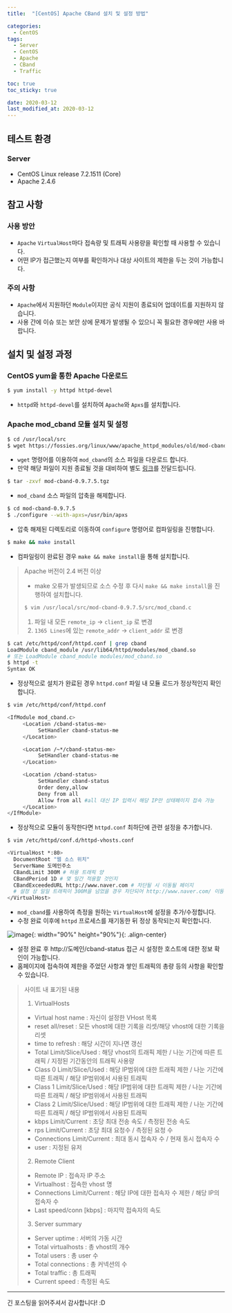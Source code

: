 ```yaml
---
title:  "[CentOS] Apache CBand 설치 및 설정 방법" 

categories:
  - CentOS
tags:
  - Server
  - CentOS
  - Apache
  - CBand
  - Traffic

toc: true
toc_sticky: true

date: 2020-03-12
last_modified_at: 2020-03-12
---
```


## 테스트 환경
### Server
- CentOS Linux release 7.2.1511 (Core)
- Apache 2.4.6

## 참고 사항
### 사용 방안
- `Apache` `VirtualHost`마다 접속량 및 트래픽 사용량을 확인할 때 사용할 수 있습니다.
- 어떤 IP가 접근했는지 여부를 확인하거나 대상 사이트의 제한을 두는 것이 가능합니다.

### 주의 사항
- `Apache`에서 지원하던 `Module`이지만 공식 지원이 종료되어 업데이트를 지원하지 않습니다.
- 사용 간에 이슈 또는 보안 상에 문제가 발생될 수 있으니 꼭 필요한 경우에만 사용 바랍니다.

## 설치 및 설정 과정
### CentOS yum을 통한 Apache 다운로드
```bash
$ yum install -y httpd httpd-devel
```
- `httpd`와 `httpd-devel`를 설치하여 `Apache`와 `Apxs`를 설치합니다.

### Apache mod_cband 모듈 설치 및 설정
```bash
$ cd /usr/local/src
$ wget https://fossies.org/linux/www/apache_httpd_modules/old/mod-cband-0.9.7.5.tgz
```
- `wget` 명령어를 이용하여 `mod_cband`의 소스 파일을 다운로드 합니다.
- 만약 해당 파일이 지원 종료될 것을 대비하여 별도 [링크](https://blog.false.kr/assets/downloads/CentOS-Apache-CBand/mod-cband-0.9.7.5.tgz)를 전달드립니다.

```bash
$ tar -zxvf mod-cband-0.9.7.5.tgz
```
- `mod_cband` 소스 파일의 압축을 해제합니다.

```bash
$ cd mod-cband-0.9.7.5
$ ./configure --with-apxs=/usr/bin/apxs
```
- 압축 해제된 디렉토리로 이동하여 `configure` 명령어로 컴파일링을 진행합니다.

```bash
$ make && make install
```
- 컴파일링이 완료된 경우 `make && make install`을 통해 설치합니다.
> Apache 버전이 2.4 버전 이상
> - make 오류가 발생되므로 소스 수정 후 다시 `make && make install`을 진행하여 설치합니다.  
> ```bash
> $ vim /usr/local/src/mod-cband-0.9.7.5/src/mod_cband.c
> ```
> 1. 파일 내 모든 `remote_ip` &rarr; `client_ip` 로 변경
> 2. `1365 Lines`에 있는 `remote_addr` &rarr; `client_addr` 로 변경


```bash
$ cat /etc/httpd/conf/httpd.conf | grep cband
LoadModule cband_module /usr/lib64/httpd/modules/mod_cband.so
# 또는 LoadModule cband_module modules/mod_cband.so
$ httpd -t
Syntax OK
```
- 정상적으로 설치가 완료된 경우 `httpd.conf` 파일 내 모듈 로드가 정상적인지 확인합니다.

```bash
$ vim /etc/httpd/conf/httpd.conf
```
```bash
<IfModule mod_cband.c>
     <Location /cband-status-me>
          SetHandler cband-status-me
     </Location>

     <Location /~*/cband-status-me>
          SetHandler cband-status-me
     </Location>

     <Location /cband-status>
          SetHandler cband-status
          Order deny,allow
          Deny from all
          Allow from all #all 대신 IP 입력시 해당 IP만 상태페이지 접속 가능
     </Location>
</IfModule>
```
- 정상적으로 모듈이 동작한다면 `httpd.conf` 최하단에 관련 설정을 추가합니다.

```bash
$ vim /etc/httpd/conf.d/httpd-vhosts.conf
```
```bash
<VirtualHost *:80>
  DocumentRoot "웹 소스 위치"
  ServerName 도메인주소
  CBandLimit 300M # 허용 트래픽 양
  CBandPeriod 1D # 몇 일간 적용할 것인지
  CBandExceededURL http://www.naver.com # 차단될 시 이동될 페이지
  # 설정 상 일일 트래픽이 300M을 넘었을 경우 차단되어 http://www.naver.com/ 이동
</VirtualHost>
```
- `mod_cband`를 사용하여 측정을 원하는 `VirtualHost`에 설정을 추가/수정합니다.
- 수정 완료 이후에 `httpd` 프로세스를 재기동한 뒤 정상 동작되는지 확인합니다.


![image](https://blog.false.kr/assets/image/Post/CentOS/CentOS-Apache-CBand/1.png){: width="90%" height="90%"}{: .align-center}
- 설정 완료 후 http://도메인/cband-status 접근 시 설정한 호스트에 대한 정보 확인이 가능합니다.
- 홈페이지에 접속하여 제한을 주었던 사항과 쌓인 트래픽의 총량 등의 사항을 확인할 수 있습니다.

> 사이트 내 표기된 내용
> 1. VirtualHosts
> - Virtual host name : 자신이 설정한 VHost 목록
> - reset all/reset : 모든 vhost에 대한 기록을 리셋/해당 vhost에 대한 기록을 리셋
> - time to refresh : 해당 시간이 지나면 갱신
> - Total Limit/Slice/Used : 해당 vhost의 트래픽 제한 / 나눈 기간에 따른 트래픽 / 지정된 기간동안의 트래픽 사용량
> - Class 0 Limit/Slice/Used : 해당 IP범위에 대한 트래픽 제한 / 나눈 기간에 따른 트래픽 / 해당 IP범위에서 사용된 트래픽
> - Class 1 Limit/Slice/Used : 해당 IP범위에 대한 트래픽 제한 / 나눈 기간에 따른 트래픽 / 해당 IP범위에서 사용된 트래픽
> - Class 2 Limit/Slice/Used : 해당 IP범위에 대한 트래픽 제한 / 나눈 기간에 따른 트래픽 / 해당 IP범위에서 사용된 트래픽
> - kbps Limit/Current : 초당 최대 전송 속도 / 측정된 전송 속도
> - rps Limit/Current : 초당 최대 요청수 / 측정된 요청 수
> - Connections Limit/Current : 최대 동시 접속자 수 / 현재 동시 접속자 수
> - user : 지정된 유저
> 2. Remote Client
> - Remote IP : 접속자 IP 주소
> - Virtualhost : 접속한 vhost 명
> - Connections Limit/Current : 해당 IP에 대한 접속자 수 제한 / 해당 IP의 접속자 수
> - Last speed/conn [kbps] : 마지막 접속자의 속도
> 3. Server summary
> - Server uptime : 서버의 가동 시간
> - Total virtualhosts : 총 vhost의 개수
> - Total users : 총 user 수
> - Total connections : 총 커넥션의 수
> - Total traffic : 총 트래픽
> - Current speed : 측정된 속도

---
  
긴 포스팅을 읽어주셔서 감사합니다! :D
